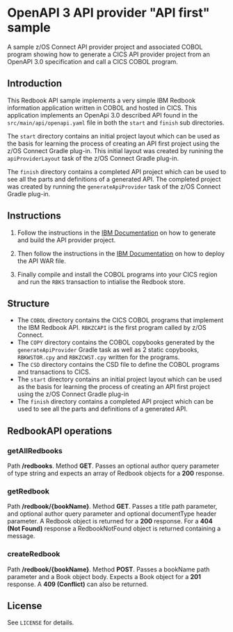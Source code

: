 # OpenAPI 3 API provider "API first" sample
A sample z/OS Connect API provider project and associated COBOL program showing how to generate a CICS API provider project from an OpenAPI 3.0 specification and call a CICS COBOL program.

## Introduction
This Redbook API sample implements a very simple IBM Redbook information application written in COBOL and hosted in CICS. This application implements an OpenApi 3.0 described API found in the `src/main/api/openapi.yaml` file in both the `start` and `finish` sub directories.

The `start` directory contains an initial project layout which can be used as the basis for learning the process of creating an API first project using the z/OS Connect Gradle plug-in. This initial layout was created by runining the `apiProviderLayout` task of the z/OS Connect Gradle plug-in.

The `finish` directory contains a completed API project which can be used to see all the parts and definitions of a generated API. The completed project was created by running the `generateApiProvider` task of the z/OS Connect Gradle plug-in.

## Instructions
1. Follow the instructions in the [IBM Documentation](https://www.ibm.com/docs/en/zos-connect/zos-connect/3.0?topic=provider-using-api-gradle-plug-in) on how to generate and build the API provider project. 

2. Then follow the instructions in the [IBM Documentation](https://www.ibm.com/docs/en/zos-connect/zos-connect/3.0?topic=overview-api-provider-devops) on how to deploy the API WAR file.

3. Finally compile and install the COBOL programs into your CICS region and run the `RBKS` transaction to intialise the Redbook store.

## Structure
* The `COBOL` directory contains the CICS COBOL programs that implement the IBM Redbook API. `RBKZCAPI` is the first program called by z/OS Connect.
* The `COPY` directory contains the COBOL copybooks generated by the `generateApiProvider` Gradle task as well as 2 static copybooks, `RBKWSTOR.cpy` and `RBKZCWST.cpy` written for the programs.
* The `CSD` directory contains the CSD file to define the COBOL programs and transactions to CICS.
* The `start` directory contains an initial project layout which can be used as the basis for learning the process of creating an API first project using the z/OS Connect Gradle plug-in
* The `finish` directory contains a completed API project which can be used to see all the parts and definitions of a generated API.

## RedbookAPI operations
### getAllRedbooks
Path **/redbooks**. Method **GET**. Passes an optional author query parameter of type string and expects an array of Redbook objects for a **200** response.

### getRedbook
Path **/redbook/{bookName}**. Method **GET**. Passes a title path parameter, and optional author query parameter and optional documentType header parameter. A Redbook object is returned for a **200** response. For a **404 (Not Found)** response a RedbookNotFound object is returned containing a message.

### createRedbook
Path **/redbook/{bookName}**. Method **POST**. Passes a bookName path parameter and a Book object body. Expects a Book object for a **201** response. A **409 (Conflict)** can also be returned. 

## License
See `LICENSE` for details.